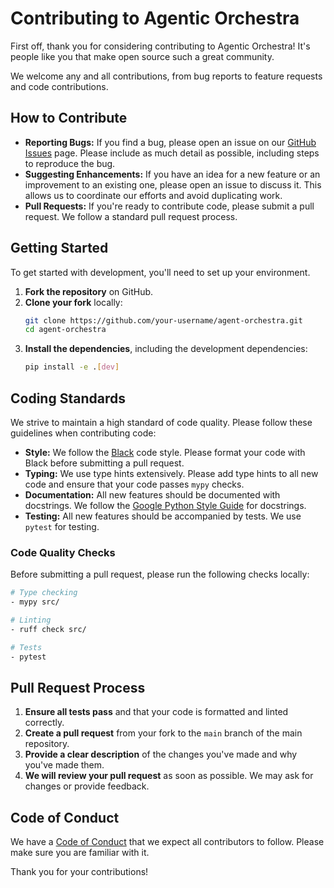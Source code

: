 # Contributing to Agentic Orchestra

First off, thank you for considering contributing to Agentic Orchestra! It's people like you that make open source such a great community.

We welcome any and all contributions, from bug reports to feature requests and code contributions.

## How to Contribute

-   **Reporting Bugs:** If you find a bug, please open an issue on our [GitHub Issues](https://github.com/agent-orchestra/agent-orchestra/issues) page. Please include as much detail as possible, including steps to reproduce the bug.
-   **Suggesting Enhancements:** If you have an idea for a new feature or an improvement to an existing one, please open an issue to discuss it. This allows us to coordinate our efforts and avoid duplicating work.
-   **Pull Requests:** If you're ready to contribute code, please submit a pull request. We follow a standard pull request process.

## Getting Started

To get started with development, you'll need to set up your environment.

1.  **Fork the repository** on GitHub.
2.  **Clone your fork** locally:
    ```bash
    git clone https://github.com/your-username/agent-orchestra.git
    cd agent-orchestra
    ```
3.  **Install the dependencies**, including the development dependencies:
    ```bash
    pip install -e .[dev]
    ```

## Coding Standards

We strive to maintain a high standard of code quality. Please follow these guidelines when contributing code:

-   **Style:** We follow the [Black](https://github.com/psf/black) code style. Please format your code with Black before submitting a pull request.
-   **Typing:** We use type hints extensively. Please add type hints to all new code and ensure that your code passes `mypy` checks.
-   **Documentation:** All new features should be documented with docstrings. We follow the [Google Python Style Guide](https://google.github.io/styleguide/pyguide.html) for docstrings.
-   **Testing:** All new features should be accompanied by tests. We use `pytest` for testing.

### Code Quality Checks

Before submitting a pull request, please run the following checks locally:

```bash
# Type checking
- mypy src/

# Linting
- ruff check src/

# Tests
- pytest
```

## Pull Request Process

1.  **Ensure all tests pass** and that your code is formatted and linted correctly.
2.  **Create a pull request** from your fork to the `main` branch of the main repository.
3.  **Provide a clear description** of the changes you've made and why you've made them.
4.  **We will review your pull request** as soon as possible. We may ask for changes or provide feedback.

## Code of Conduct

We have a [Code of Conduct](CODE_OF_CONDUCT.md) that we expect all contributors to follow. Please make sure you are familiar with it.

Thank you for your contributions!
